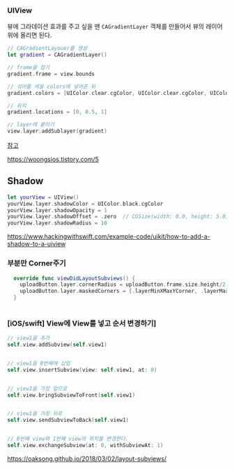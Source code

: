 ### UIView

뷰에 그라데이션 효과를 주고 싶을 땐 `CAGradientLayer` 객체를 만들어서 뷰의 레이어 위에 올리면 된다.

~~~swift
// CAGradientLayouer를 생성
let gradient = CAGradientLayer()

// frame을 잡기
gradient.frame = view.bounds

// 섞어줄 색을 colors에 넣어준 뒤
gradient.colors = [UIColor.clear.cgColor, UIColor.clear.cgColor, UIColor.yellow.cgColor]

// 위치
gradient.locations = [0, 0.5, 1]

// layer에 붙이기
view.layer.addSublayer(gradient)
~~~

[참고](https://blog.b1ue.sh/ios-gradient/)

https://woongsios.tistory.com/5







## Shadow

~~~swift
let yourView = UIView()
yourView.layer.shadowColor = UIColor.black.cgColor
yourView.layer.shadowOpacity = 1
yourView.layer.shadowOffset = .zero  // CGSize(width: 0.0, height: 5.0) 위치 배치할때
yourView.layer.shadowRadius = 10
~~~



https://www.hackingwithswift.com/example-code/uikit/how-to-add-a-shadow-to-a-uiview





### 부분만 Corner주기

~~~swift
  override func viewDidLayoutSubviews() {
    uploadButton.layer.cornerRadius = uploadButton.frame.size.height/2
    uploadButton.layer.maskedCorners = [.layerMinXMaxYCorner, .layerMaxXMaxYCorner]
  }
  
~~~



### [iOS/swift\] View에 View를 넣고 순서 변경하기]

~~~swift
// view1을 추가
self.view.addSubview(self.view1)


// view1을 0번째에 삽입
self.view.insertSubview(view: self.view1, at: 0)


// view1을 가장 앞으로
self.view.bringSubviewToFront(self.view1)


// view1을 가장 뒤로
self.view.sendSubviewToBack(self.view1)


// 0번째 view와 1번째 view의 위치를 변경한다.
self.view.exchangeSubview(at: 0, withSubviewAt: 1)

~~~

https://oaksong.github.io/2018/03/02/layout-subviews/



